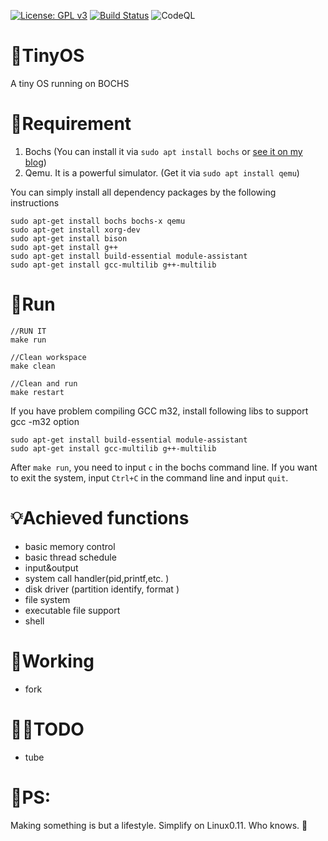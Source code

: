 [![License: GPL v3](https://img.shields.io/badge/License-GPLv3-blue.svg)](https://www.gnu.org/licenses/gpl-3.0)  [![Build Status](https://travis-ci.com/pcy190/TinyOS.svg?branch=master)](https://travis-ci.com/pcy190/TinyOS)  ![CodeQL](https://github.com/pcy190/TinyOS/workflows/CodeQL/badge.svg)

# 🧀TinyOS
A tiny OS running on BOCHS

# 🍉Requirement
1. Bochs (You can install it via `sudo apt install bochs` or [see it on my blog](https://www.jianshu.com/p/6b3df43932c3))
2. Qemu. It is a powerful simulator.  (Get it via `sudo apt install qemu`)

You can simply install all dependency packages by the following instructions
```
sudo apt-get install bochs bochs-x qemu
sudo apt-get install xorg-dev 
sudo apt-get install bison 
sudo apt-get install g++ 
sudo apt-get install build-essential module-assistant  
sudo apt-get install gcc-multilib g++-multilib 
```

# 🍓Run
```
//RUN IT
make run

//Clean workspace
make clean

//Clean and run
make restart
```

If you have problem compiling GCC m32, install following libs to support gcc -m32 option
```
sudo apt-get install build-essential module-assistant  
sudo apt-get install gcc-multilib g++-multilib 
```

After `make run`, you need to input `c` in the bochs command line.
If you want to exit the system, input `Ctrl+C` in the command line and input `quit`.


# 💡Achieved functions
- basic memory control
- basic thread schedule
- input&output
- system call handler(pid,printf,etc. )
- disk driver (partition identify, format )
- file system
- executable file support
- shell

# 🔨Working
- fork

# 🏳️‍🌈TODO
- tube

# 🍊PS:
Making something is but a lifestyle.
Simplify on Linux0.11.
Who knows. 🙂

